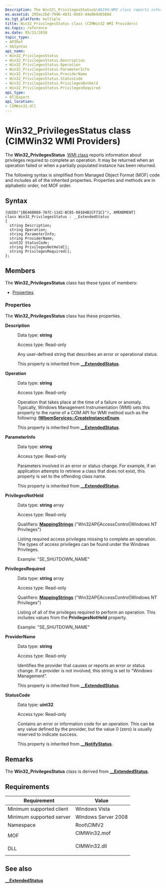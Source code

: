 ```yaml
---
Description: The Win32\_PrivilegesStatus&\#8194;WMI class reports information about privileges required to complete an operation. It may be returned when an operation failed or when a partially populated instance has been returned.
ms.assetid: 295ec2bd-7996-4031-8503-d4e869d8368d
ms.tgt_platform: multiple
title: Win32_PrivilegesStatus class (CIMWin32 WMI Providers)
ms.topic: reference
ms.date: 05/31/2018
topic_type: 
- APIRef
- kbSyntax
api_name: 
- Win32_PrivilegesStatus
- Win32_PrivilegesStatus.Description
- Win32_PrivilegesStatus.Operation
- Win32_PrivilegesStatus.ParameterInfo
- Win32_PrivilegesStatus.ProviderName
- Win32_PrivilegesStatus.StatusCode
- Win32_PrivilegesStatus.PrivilegesNotHeld
- Win32_PrivilegesStatus.PrivilegesRequired
api_type: 
- DllExport
api_location: 
- CIMWin32.dll
---
```


# Win32_PrivilegesStatus class (CIMWin32 WMI Providers)

The **Win32\_PrivilegesStatus** [WMI class](../wmisdk/retrieving-a-class.md) reports information about privileges required to complete an operation. It may be returned when an operation failed or when a partially populated instance has been returned.

The following syntax is simplified from Managed Object Format (MOF) code and includes all of the inherited properties. Properties and methods are in alphabetic order, not MOF order.

## Syntax

``` syntax
[UUID("{BE46D060-7A7C-11d2-BC85-00104B2CF71C}"), AMENDMENT]
class Win32_PrivilegesStatus : __ExtendedStatus
{
  string Description;
  string Operation;
  string ParameterInfo;
  string ProviderName;
  uint32 StatusCode;
  string PrivilegesNotHeld[];
  string PrivilegesRequired[];
};
```

## Members

The **Win32\_PrivilegesStatus** class has these types of members:

-   [Properties](#properties)

### Properties

The **Win32\_PrivilegesStatus** class has these properties.

<dl> <dt>

**Description**
</dt> <dd> <dl> <dt>

Data type: **string**
</dt> <dt>

Access type: Read-only
</dt> </dl>

Any user-defined string that describes an error or operational status.

This property is inherited from [**\_\_ExtendedStatus**](../wmisdk/--extendedstatus.md).

</dd> <dt>

**Operation**
</dt> <dd> <dl> <dt>

Data type: **string**
</dt> <dt>

Access type: Read-only
</dt> </dl>

Operation that takes place at the time of a failure or anomaly. Typically, Windows Management Instrumentation (WMI) sets this property to the name of a COM API for WMI method such as the following: [**IWbemServices::CreateInstanceEnum**](/windows/win32/api/wbemcli/nf-wbemcli-iwbemservices-createinstanceenum).

This property is inherited from [**\_\_ExtendedStatus**](../wmisdk/--extendedstatus.md).

</dd> <dt>

**ParameterInfo**
</dt> <dd> <dl> <dt>

Data type: **string**
</dt> <dt>

Access type: Read-only
</dt> </dl>

Parameters involved in an error or status change. For example, if an application attempts to retrieve a class that does not exist, this property is set to the offending class name.

This property is inherited from [**\_\_ExtendedStatus**](../wmisdk/--extendedstatus.md).

</dd> <dt>

**PrivilegesNotHeld**
</dt> <dd> <dl> <dt>

Data type: **string** array
</dt> <dt>

Access type: Read-only
</dt> <dt>

Qualifiers: [**MappingStrings**](../wmisdk/standard-qualifiers.md) ("Win32API\|AccessControl\|Windows NT Privileges")
</dt> </dl>

Listing required access privileges missing to complete an operation. The types of access privileges can be found under the Windows Privileges.

Example: "SE\_SHUTDOWN\_NAME"

</dd> <dt>

**PrivilegesRequired**
</dt> <dd> <dl> <dt>

Data type: **string** array
</dt> <dt>

Access type: Read-only
</dt> <dt>

Qualifiers: [**MappingStrings**](../wmisdk/standard-qualifiers.md) ("Win32API\|AccessControl\|Windows NT Privileges")
</dt> </dl>

Listing of all of the privileges required to perform an operation. This includes values from the **PrivilegesNotHeld** property.

Example: "SE\_SHUTDOWN\_NAME"

</dd> <dt>

**ProviderName**
</dt> <dd> <dl> <dt>

Data type: **string**
</dt> <dt>

Access type: Read-only
</dt> </dl>

Identifies the provider that causes or reports an error or status change. If a provider is not involved, this string is set to "Windows Management".

This property is inherited from [**\_\_ExtendedStatus**](../wmisdk/--extendedstatus.md).

</dd> <dt>

**StatusCode**
</dt> <dd> <dl> <dt>

Data type: **uint32**
</dt> <dt>

Access type: Read-only
</dt> </dl>

Contains an error or information code for an operation. This can be any value defined by the provider, but the value 0 (zero) is usually reserved to indicate success.

This property is inherited from [**\_\_NotifyStatus**](../wmisdk/--notifystatus.md).

</dd> </dl>

## Remarks

The **Win32\_PrivilegesStatus** class is derived from [**\_\_ExtendedStatus**](../wmisdk/--extendedstatus.md).

## Requirements



| Requirement | Value |
|-------------------------------------|-----------------------------------------------------------------------------------------|
| Minimum supported client<br/> | Windows Vista<br/>                                                                |
| Minimum supported server<br/> | Windows Server 2008<br/>                                                          |
| Namespace<br/>                | Root\\CIMV2<br/>                                                                  |
| MOF<br/>                      | <dl> <dt>CIMWin32.mof</dt> </dl> |
| DLL<br/>                      | <dl> <dt>CIMWin32.dll</dt> </dl> |



## See also

<dl> <dt>

[**\_\_ExtendedStatus**](../wmisdk/--extendedstatus.md)
</dt> </dl>

 

 
